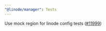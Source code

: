 ```yaml
---
"@linode/manager": Tests
---
```


Use mock region for linode config tests ([#11999](https://github.com/linode/manager/pull/11999))
